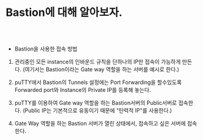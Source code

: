 # Bastion에 대해 알아보자.

<br /><br />

* Bastion을 사용한 접속 방법

1. 관리중인 모든 instance의 인바운드 규칙을 단하나의 IP만 접속이 가능하게 만든다.
(여기서는 Bastion이라는 Gate way 역할을 하는 서버를 예시로 한다.)

2. puTTY에서 Bastion의 Tunnels 설정에는 Port Forwarding을 할수있도록 Forwarded port와 Instance의 Private IP를 등록해 놓는다.

3. puTTY를 이용하여 Gate way 역할을 하는 Bastion서버의 Public서버로 접속한다. (Public IP는 기본적으로 유동이기 때문에 "탄력적 IP"를 사용한다.)

4. Gate Way 역할을 하는 Bastion 서버가 열린 상태에서, 접속하고 싶은 서버에 접속한다.
